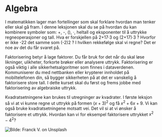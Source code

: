 # Algebra 

I matematikken lager man fortellinger som skal forklare hvordan man tenker eller skal gå fram. I denne leksjonen skal du se på hvordan du kan kombinere symboler som: +, -, (), ·, heltall og eksponenter til å uttrykke regneoperasjoner og tall.
Hva er forskjellen på 2+17·3 og (2+17)·3 ? Hvorfor er ikke -22 det samme som (-2)2 ? I hvilken rekkefølge skal vi regne? Det er noe av det du får svaret på.



Faktorisering betyr å lage faktorer. Du får bruk for det når du skal løse likninger, ulikheter, forkorte brøker eller analysere uttrykk. Faktorisering er også viktig i alle sikkerhetsalgoritmer som finnes i dataverdenen. Kommuniserer du med nettbanken eller krypterer innholdet på mobiltelefonen din, så bygger sikkerheten på at det er vanskelig å faktorisere store tall. I dette kurset skal du først og frems jobbe med faktorisering av algebraiske uttrykk.

Kvadratsetningene kan brukes til utregninger av kvadrater.  I første leksjon så vi at vi kunne regne ut uttrykk på formen $(x+3)^2$
 og få $x^2+6x+9$. Vi kan også bruke kvadratsetningene motsatt vei. Det vil si at vi ønsker å faktorisere et uttrykk. Hvordan kan vi for eksempel faktorisere uttrykket $x^2−4^2$? 

 

![](/bilder/tall-FarnckV-Insplash.jpg "Bilde: Franck V. on Unsplash")